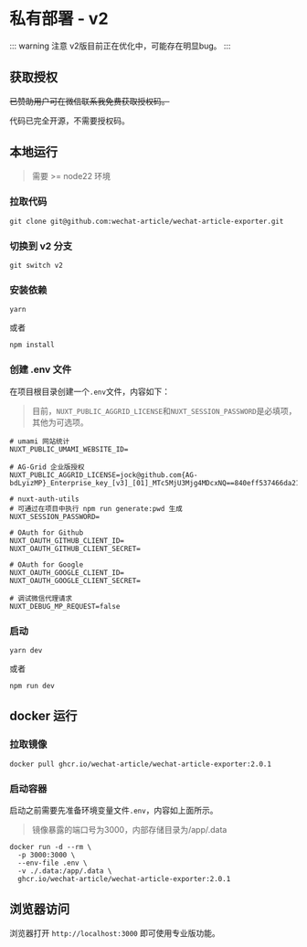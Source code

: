 # 私有部署 - v2

::: warning 注意
v2版目前正在优化中，可能存在明显bug。
:::


## 获取授权
~~已赞助用户可在微信联系我免费获取授权码。~~

代码已完全开源，不需要授权码。


## 本地运行

> 需要 >= node22 环境

### 拉取代码

```shell
git clone git@github.com:wechat-article/wechat-article-exporter.git
```

### 切换到 v2 分支

```shell
git switch v2
```

### 安装依赖

```shell
yarn
```

或者

```shell
npm install
```

### 创建 .env 文件
在项目根目录创建一个`.env`文件，内容如下：

> 目前，`NUXT_PUBLIC_AGGRID_LICENSE`和`NUXT_SESSION_PASSWORD`是必填项，其他为可选项。

```text
# umami 网站统计
NUXT_PUBLIC_UMAMI_WEBSITE_ID=

# AG-Grid 企业版授权
NUXT_PUBLIC_AGGRID_LICENSE=jock@github.com{AG-bdLyizMP}_Enterprise_key_[v3]_[01]_MTc5MjU3Mjg4MDcxNQ==840eff537466da21d04c2a6c6cb8ef7a

# nuxt-auth-utils
# 可通过在项目中执行 npm run generate:pwd 生成
NUXT_SESSION_PASSWORD=

# OAuth for Github
NUXT_OAUTH_GITHUB_CLIENT_ID=
NUXT_OAUTH_GITHUB_CLIENT_SECRET=

# OAuth for Google
NUXT_OAUTH_GOOGLE_CLIENT_ID=
NUXT_OAUTH_GOOGLE_CLIENT_SECRET=

# 调试微信代理请求
NUXT_DEBUG_MP_REQUEST=false
```

### 启动

```shell
yarn dev
```

或者

```shell
npm run dev
```


## docker 运行

### 拉取镜像

```shell
docker pull ghcr.io/wechat-article/wechat-article-exporter:2.0.1
```

### 启动容器

启动之前需要先准备环境变量文件`.env`，内容如上面所示。

> 镜像暴露的端口号为3000，内部存储目录为/app/.data

```shell
docker run -d --rm \
  -p 3000:3000 \
  --env-file .env \
  -v ./.data:/app/.data \
  ghcr.io/wechat-article/wechat-article-exporter:2.0.1
```


## 浏览器访问

浏览器打开 `http://localhost:3000` 即可使用专业版功能。
